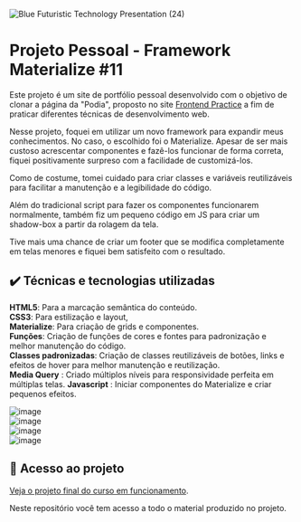 
![Blue Futuristic Technology Presentation (24)](https://github.com/user-attachments/assets/66226e24-9a11-4a84-a3b9-d7fc24ced694)




# Projeto Pessoal - Framework Materialize #11

Este projeto é um site de portfólio pessoal desenvolvido com o objetivo de clonar a página da "Podia", proposto no site [Frontend Practice](https://www.frontendpractice.com/projects/podia)  a fim de praticar diferentes técnicas de desenvolvimento web.  

Nesse projeto, foquei em utilizar um novo framework para expandir meus conhecimentos. No caso, o escolhido foi o Materialize. Apesar de ser mais custoso acrescentar componentes e fazê-los funcionar de forma correta, fiquei positivamente surpreso com a facilidade de customizá-los.

Como de costume, tomei cuidado para criar classes e variáveis reutilizáveis para facilitar a manutenção e a legibilidade do código.

Além do tradicional script para fazer os componentes funcionarem normalmente, também fiz um pequeno código em JS para criar um shadow-box a partir da rolagem da tela.

Tive mais uma chance de criar um footer que se modifica completamente em telas menores e fiquei bem satisfeito com o resultado.

## ✔️ Técnicas e tecnologias utilizadas  
**HTML5**: Para a marcação semântica do conteúdo.  
**CSS3**: Para estilização e layout,     
**Materialize**: Para criação de grids e componentes.      
**Funções**: Criação de funções de cores e fontes para padronização e melhor manutenção do código.    
**Classes padronizadas**: Criação de classes reutilizáveis de botões, links e efeitos de hover para melhor manutenção e reutilização.    
**Media Query** : Criado múltiplos níveis para responsividade perfeita em múltiplas telas. 
**Javascript**  : Iniciar componentes do Materialize e criar pequenos efeitos.  

  

![image](https://github.com/user-attachments/assets/83887a06-4856-454e-aa99-cd87d15de56e)  
![image](https://github.com/user-attachments/assets/9ebddbb8-f261-4899-a5b2-03b19603b507)  
![image](https://github.com/user-attachments/assets/c115e5bd-e745-4727-991e-7e458e9a8cb7)  
![image](https://github.com/user-attachments/assets/295fd535-04bd-439c-90ee-219fb24bb973)  






      
## 📁 Acesso ao projeto  

[Veja o projeto final do curso em funcionamento](https://lshv04.github.io/Materialize-Podia-11/).  





Neste repositório você tem acesso a todo o material produzido no projeto.


